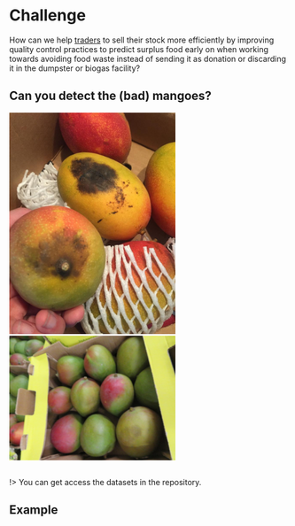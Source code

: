 # Challenge
How can we help <ins>traders</ins> to sell their stock more efficiently by improving quality control practices to predict surplus food early on when working towards avoiding food waste instead of sending it as donation or discarding it in the dumpster or biogas facility?


## Can you detect the (bad) mangoes? 
<img width="300px" src="https://raw.githubusercontent.com/Hackathon-for-Good/H4G_Hague_4thEdition/main/Food%20waste/4cb197c9-b5f2-4621-967a-d10091f0f13a.JPG">

<img width="300px" src="https://raw.githubusercontent.com/Hackathon-for-Good/H4G_Hague_4thEdition/main/Food%20waste/3a3c3e2a-4ac2-4969-a534-aff8a4b2b078.JPG"> 




```img 

```

!> You can get access the datasets in the repository. 



## Example